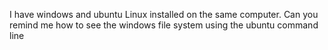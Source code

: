 
I have windows and ubuntu Linux installed on the same computer. Can you remind me how to see the windows file system using the ubuntu command line



